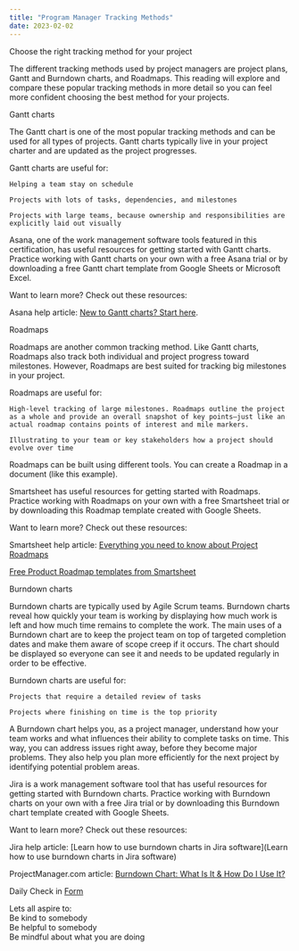 ```yaml
---
title: "Program Manager Tracking Methods"
date: 2023-02-02
---
```



Choose the right tracking method for your project

The different tracking methods used by project managers are project plans, Gantt and Burndown charts, and Roadmaps. This reading will explore and compare these popular tracking methods in more detail so you can feel more confident choosing the best method for your projects.  

Gantt charts

The Gantt chart is one of the most popular tracking methods and can be used for all types of projects. Gantt charts typically live in your project charter and are updated as the project progresses.

Gantt charts are useful for:

    Helping a team stay on schedule

    Projects with lots of tasks, dependencies, and milestones

    Projects with large teams, because ownership and responsibilities are explicitly laid out visually

Asana, one of the work management software tools featured in this certification, has useful resources for getting started with Gantt charts. Practice working with Gantt charts on your own with a free Asana trial or by downloading a free Gantt chart template from Google Sheets or Microsoft Excel. 

Want to learn more? Check out these resources:

Asana help article: [New to Gantt charts? Start here](https://asana.com/resources/gantt-chart-basics).  

Roadmaps

Roadmaps are another common tracking method. Like Gantt charts, Roadmaps also track both individual and project progress toward milestones. However, Roadmaps are best suited for tracking big milestones in your project. 

Roadmaps are useful for:

    High-level tracking of large milestones. Roadmaps outline the project as a whole and provide an overall snapshot of key points—just like an actual roadmap contains points of interest and mile markers. 

    Illustrating to your team or key stakeholders how a project should evolve over time

Roadmaps can be built using different tools. You can create a Roadmap in a document (like this example). 

Smartsheet has useful resources for getting started with Roadmaps. Practice working with Roadmaps on your own with a free Smartsheet trial or by downloading this Roadmap template created with Google Sheets.

Want to learn more? Check out these resources:

Smartsheet help article: [Everything you need to know about Project Roadmaps](https://www.smartsheet.com/answers-all-your-project-roadmap-questions)

[Free Product Roadmap templates from Smartsheet](https://www.smartsheet.com/free-product-roadmap-templates-smartsheet) 

Burndown charts

Burndown charts are typically used by Agile Scrum teams. Burndown charts reveal how quickly your team is working by displaying how much work is left and how much time remains to complete the work. The main uses of a Burndown chart are to keep the project team on top of targeted completion dates and make them aware of scope creep if it occurs. The chart should be displayed so everyone can see it and needs to be updated regularly in order to be effective.

Burndown charts are useful for:

    Projects that require a detailed review of tasks

    Projects where finishing on time is the top priority

A Burndown chart helps you, as a project manager, understand how your team works and what influences their ability to complete tasks on time. This way, you can address issues right away, before they become major problems. They also help you plan more efficiently for the next project by identifying potential problem areas.

Jira is a work management software tool that has useful resources for getting started with Burndown charts. Practice working with Burndown charts on your own with a free Jira trial or by downloading this Burndown chart template created with Google Sheets.

Want to learn more? Check out these resources:

Jira help article: [Learn how to use burndown charts in Jira software](Learn how to use burndown charts in Jira software)

ProjectManager.com article: [Burndown Chart: What Is It & How Do I Use It?](https://www.projectmanager.com/blog/burndown-chart-what-is-it)

Daily Check in [Form](https://forms.gle/BRA4EH2sMoZdLPgE8)

Lets all aspire to:  
Be kind to somebody  
Be helpful to somebody  
Be mindful about what you are doing
